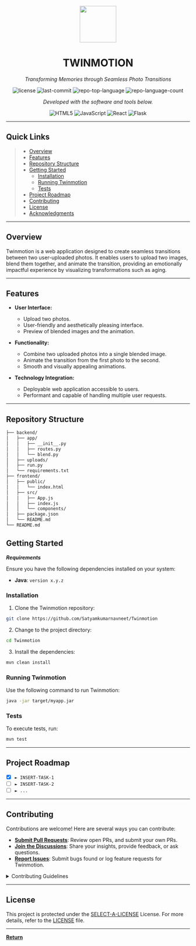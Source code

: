 <p align="center">
  <img src="https://cdn-icons-png.flaticon.com/512/6295/6295417.png" width="100" />
</p>
<h1 align="center">TWINMOTION</h1>
<p align="center">
    <em>Transforming Memories through Seamless Photo Transitions</em>
</p>
<p align="center">
	<img src="https://img.shields.io/github/license/Satyamkumarnavneet/Twinmotion?style=flat&color=0080ff" alt="license">
	<img src="https://img.shields.io/github/last-commit/Satyamkumarnavneet/Twinmotion?style=flat&logo=git&logoColor=white&color=0080ff" alt="last-commit">
	<img src="https://img.shields.io/github/languages/top/Satyamkumarnavneet/Twinmotion?style=flat&color=0080ff" alt="repo-top-language">
	<img src="https://img.shields.io/github/languages/count/Satyamkumarnavneet/Twinmotion?style=flat&color=0080ff" alt="repo-language-count">
<p>
<p align="center">
		<em>Developed with the software and tools below.</em>
</p>
<p align="center">
	<img src="https://img.shields.io/badge/HTML5-E34F26.svg?style=flat&logo=HTML5&logoColor=white" alt="HTML5">
	<img src="https://img.shields.io/badge/JavaScript-F7DF1E.svg?style=flat&logo=JavaScript&logoColor=black" alt="JavaScript">
	<img src="https://img.shields.io/badge/React-61DAFB.svg?style=flat&logo=React&logoColor=black" alt="React">
	<img src="https://img.shields.io/badge/Flask-000000.svg?style=flat&logo=Flask&logoColor=white" alt="Flask">
</p>
<hr>

## Quick Links

> - [Overview](#-overview)
> - [Features](#-features)
> - [Repository Structure](#-repository-structure)
> - [Getting Started](#-getting-started)
>   - [Installation](#-installation)
>   - [Running Twinmotion](#-running-twinmotion)
>   - [Tests](#-tests)
> - [Project Roadmap](#-project-roadmap)
> - [Contributing](#-contributing)
> - [License](#-license)
> - [Acknowledgments](#-acknowledgments)

---

## Overview

Twinmotion is a web application designed to create seamless transitions between two user-uploaded photos. It enables users to upload two images, blend them together, and animate the transition, providing an emotionally impactful experience by visualizing transformations such as aging.

---

## Features

- **User Interface:**
  - Upload two photos.
  - User-friendly and aesthetically pleasing interface.
  - Preview of blended images and the animation.

- **Functionality:**
  - Combine two uploaded photos into a single blended image.
  - Animate the transition from the first photo to the second.
  - Smooth and visually appealing animations.

- **Technology Integration:**
  - Deployable web application accessible to users.
  - Performant and capable of handling multiple user requests.

---

## Repository Structure

```sh
├── backend/
│   ├── app/
│   │   ├── __init__.py
│   │   ├── routes.py
│   │   └── blend.py
│   ├── uploads/
│   ├── run.py
│   └── requirements.txt
├── frontend/
│   ├── public/
│   │   └── index.html
│   ├── src/
│   │   ├── App.js
│   │   ├── index.js
│   │   └── components/
│   ├── package.json
│   └── README.md
└── README.md
```
##  Getting Started

***Requirements***

Ensure you have the following dependencies installed on your system:

* **Java**: `version x.y.z`

###  Installation

1. Clone the Twinmotion repository:

```sh
git clone https://github.com/Satyamkumarnavneet/Twinmotion
```

2. Change to the project directory:

```sh
cd Twinmotion
```

3. Install the dependencies:

```sh
mvn clean install
```

###  Running Twinmotion

Use the following command to run Twinmotion:

```sh
java -jar target/myapp.jar
```

###  Tests

To execute tests, run:

```sh
mvn test
```

---

##  Project Roadmap

- [X] `► INSERT-TASK-1`
- [ ] `► INSERT-TASK-2`
- [ ] `► ...`

---

##  Contributing

Contributions are welcome! Here are several ways you can contribute:

- **[Submit Pull Requests](https://github.com/Satyamkumarnavneet/Twinmotion/blob/main/CONTRIBUTING.md)**: Review open PRs, and submit your own PRs.
- **[Join the Discussions](https://github.com/Satyamkumarnavneet/Twinmotion/discussions)**: Share your insights, provide feedback, or ask questions.
- **[Report Issues](https://github.com/Satyamkumarnavneet/Twinmotion/issues)**: Submit bugs found or log feature requests for Twinmotion.

<details closed>
    <summary>Contributing Guidelines</summary>

1. **Fork the Repository**: Start by forking the project repository to your GitHub account.
2. **Clone Locally**: Clone the forked repository to your local machine using a Git client.
   ```sh
   git clone https://github.com/Satyamkumarnavneet/Twinmotion
   ```
3. **Create a New Branch**: Always work on a new branch, giving it a descriptive name.
   ```sh
   git checkout -b new-feature-x
   ```
4. **Make Your Changes**: Develop and test your changes locally.
5. **Commit Your Changes**: Commit with a clear message describing your updates.
   ```sh
   git commit -m 'Implemented new feature x.'
   ```
6. **Push to GitHub**: Push the changes to your forked repository.
   ```sh
   git push origin new-feature-x
   ```
7. **Submit a Pull Request**: Create a PR against the original project repository. Clearly describe the changes and their motivations.

Once your PR is reviewed and approved, it will be merged into the main branch.

</details>

---

##  License

This project is protected under the [SELECT-A-LICENSE](https://choosealicense.com/licenses) License. For more details, refer to the [LICENSE](https://choosealicense.com/licenses/) file.

---

[**Return**](#-quick-links)

